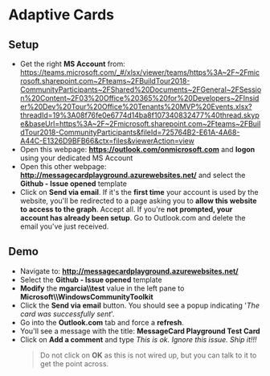 # Adaptive Cards

## Setup

- Get the right **MS Account** from: https://teams.microsoft.com/_#/xlsx/viewer/teams/https%3A~2F~2Fmicrosoft.sharepoint.com~2Fteams~2FBuildTour2018-CommunityParticipants~2FShared%20Documents~2FGeneral~2FSession%20Content~2F03%20Office%20365%20for%20Developers~2FInsider%20Dev%20Tour%20Office%20Tenants%20MVP%20Events.xlsx?threadId=19%3A08f76fe0e6774d14ba8f107340832477%40thread.skype&baseUrl=https%3A~2F~2Fmicrosoft.sharepoint.com~2Fteams~2FBuildTour2018-CommunityParticipants&fileId=725764B2-E61A-4A68-A44C-E1326D9BFB66&ctx=files&viewerAction=view
- Open this webpage: **https://outlook.com/onmicrosoft.com** and **logon** using your dedicated MS Account
- Open this other webpage: **http://messagecardplayground.azurewebsites.net/** and select the **Github - Issue opened** template
- Click on **Send via email**. If it's the **first time** your account is used by the website, you'll be redirected to a page asking you to **allow this website to access to the graph**. Accept all. If you're **not prompted, your account has already been setup**. Go to Outlook.com and delete the email you've just received.

## Demo

- Navigate to: **http://messagecardplayground.azurewebsites.net/**
- Select the **Github - Issue opened** template
- **Modify** the **mgarcia\\\test** value in the left pane to **Microsoft\\\WindowsCommunityToolkit**
- Click the **Send via email** button. You should see a popup indicating '*The card was successfully sent*'. 
- Go into the **Outlook.com** tab and force a **refresh**.
- You'll see a message with the title: **MessageCard Playground Test Card**
- Click on **Add a comment** and type *This is ok. Ignore this issue. Ship it!!!*
    > Do not click on **OK** as this is not wired up, but you can talk to it to get the point across.